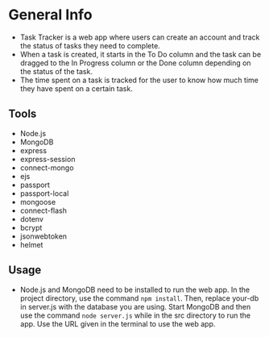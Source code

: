 # General Info

- Task Tracker is a web app where users can create an account and track the status of tasks they need to complete.
- When a task is created, it starts in the To Do column and the task can be dragged to the In Progress column or the Done column depending on the status of the task.
- The time spent on a task is tracked for the user to know how much time they have spent on a certain task.


## Tools

- Node.js
- MongoDB
- express
- express-session
- connect-mongo
- ejs
- passport
- passport-local
- mongoose
- connect-flash
- dotenv
- bcrypt
- jsonwebtoken
- helmet


## Usage

- Node.js and MongoDB need to be installed to run the web app. In the project directory, use the command `npm install`. Then, replace your-db in server.js with the database you are using. Start MongoDB and then use the command `node server.js` while in the src directory to run the app. Use the URL given in the terminal to use the web app.

